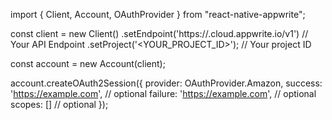 import { Client, Account, OAuthProvider } from "react-native-appwrite";

const client = new Client()
    .setEndpoint('https://<REGION>.cloud.appwrite.io/v1') // Your API Endpoint
    .setProject('<YOUR_PROJECT_ID>'); // Your project ID

const account = new Account(client);

account.createOAuth2Session({
    provider: OAuthProvider.Amazon,
    success: 'https://example.com', // optional
    failure: 'https://example.com', // optional
    scopes: [] // optional
});

